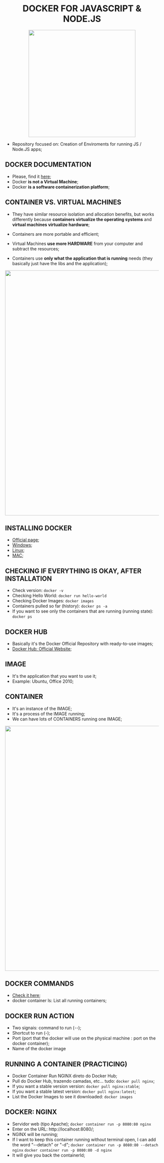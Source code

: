 <h1 align="center"><b>DOCKER FOR JAVASCRIPT & NODE.JS</b></h1>

<p align="center">
  <img src="https://raw.githubusercontent.com/jvlessa/Docker-for-JavaScript---Node.JS/main/media/docker_logo.png" width="350">
</p>

- Repository focused on: Creation of Enviroments for running JS / Node.JS apps;

## DOCKER DOCUMENTATION
- Please, find it [here](https://www.docker.com/get-started);
- Docker <b>is not a Virtual Machine</b>;
- Docker <b>is a software containerization platform</b>;

## CONTAINER VS. VIRTUAL MACHINES
- They have similar resource isolation and allocation benefits, but works differently because <b>containers virtualize the operating systems</b> and <b>virtual machines virtualize hardware</b>;
- Containers are more portable and efficient;

- Virtual Machines <b>use more HARDWARE</b> from your computer and subtract the resources;
- Containers use <b>only what the application that is running</b> needs (they basically just have the libs and the application);

<p align="center">
  <img src="https://raw.githubusercontent.com/jvlessa/Docker-for-JavaScript---Node.JS/main/media/containerVSvirtualmachine.png" width="800">
</p>

## INSTALLING DOCKER
- [Official page](https://docs.docker.com/get-docker/);
- [Windows](https://docs.docker.com/docker-for-windows/install/);
- [Linux](https://docs.docker.com/engine/install/);
- [MAC](https://docs.docker.com/docker-for-mac/install/);

## CHECKING IF EVERYTHING IS OKAY, AFTER INSTALLATION
- Check version: ``docker -v``
- Checking Hello World: ``docker run hello-world``
- Checking Docker Images: ``docker images``
- Containers pulled so far (history): ``docker ps -a``
- If you want to see only the containers that are running (running state): ``docker ps``

## DOCKER HUB
- Basically it's the Docker Official Repository with ready-to-use images;
- [Docker Hub: Official Website](https://hub.docker.com/);

## IMAGE
- It's the application that you want to use it;
- Example: Ubuntu, Office 2010;

## CONTAINER
- It's an instance of the IMAGE;
- It's a process of the IMAGE running;
- We can have lots of CONTAINERS running one IMAGE;
<p align="center">
  <img src="https://raw.githubusercontent.com/jvlessa/Docker-for-JavaScript---Node.JS/main/media/imagevscontainerdocker.png" width="800">
</p>

## DOCKER COMMANDS
- [Check it here](https://docs.docker.com/engine/reference/commandline/docker/);
- docker container ls: List all running containers;

## DOCKER RUN ACTION
- Two signais: command to run (--);
- Shortcut to run (-);
- Port (port that the docker will use on the physical machine : port on the docker container);
- Name of the docker image

## RUNNING A CONTAINER (PRACTICING)
- Docker Container Run NGINX direto do Docker Hub;
- Pull do Docker Hub, trazendo camadas, etc... tudo: ``docker pull nginx``;
- If you want a stable version version: ``docker pull nginx:stable``;
- If you want a stable latest version: ``docker pull nginx:latest``;
- List the Docker Images to see it downloaded: ``docker images``

## DOCKER: NGINX
- Servidor web (tipo Apache);
``docker container run -p 8080:80 nginx``
- Enter on the URL: http://localhost:8080/;
- NGINX will be running;
- If I want to keep this container running without terminal open, I can add the word "--detach" or "-d";
``docker container run -p 8080:80 --detach nginx``
``docker container run -p 8080:80 -d nginx``
- It will give you back the containerId;